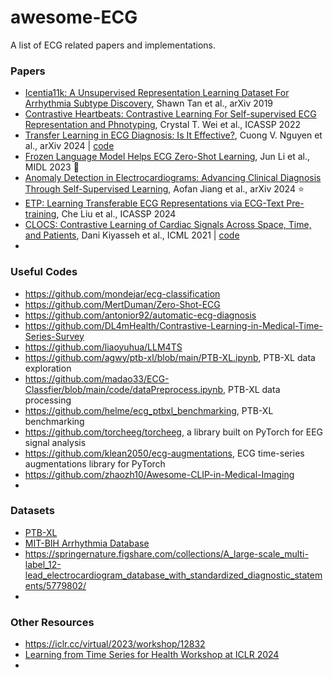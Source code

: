 # awesome-ECG
A list of ECG related papers and implementations.

### Papers

- [Icentia11k: A Unsupervised Representation Learning Dataset For Arrhythmia Subtype Discovery](https://arxiv.org/abs/1910.09570), Shawn Tan et al., arXiv 2019
- [Contrastive Heartbeats: Contrastive Learning For Self-supervised ECG Representation and Phnotyping](https://ieeexplore.ieee.org/document/9746887/), Crystal T. Wei et al., ICASSP 2022
- [Transfer Learning in ECG Diagnosis: Is It Effective?](https://arxiv.org/abs/2402.02021), Cuong V. Nguyen et al., arXiv 2024 | [code](https://github.com/cuongvng/transfer-learning-ecg-diagnosis)
- [Frozen Language Model Helps ECG Zero-Shot Learning](https://arxiv.org/abs/2303.12311), Jun Li et al., MIDL 2023 :star2:
- [Anomaly Detection in Electrocardiograms: Advancing Clinical Diagnosis Through Self-Supervised Learning](https://arxiv.org/abs/2404.04935), Aofan Jiang et al., arXiv 2024 :star:
- [ETP: Learning Transferable ECG Representations via ECG-Text Pre-training](https://arxiv.org/abs/2309.07145), Che Liu et al., ICASSP 2024
- [CLOCS: Contrastive Learning of Cardiac Signals Across Space, Time, and Patients](https://arxiv.org/abs/2005.13249), Dani Kiyasseh et al., ICML 2021 | [code](https://github.com/danikiyasseh/CLOCS)
- 

### Useful Codes
- https://github.com/mondejar/ecg-classification
- https://github.com/MertDuman/Zero-Shot-ECG
- https://github.com/antonior92/automatic-ecg-diagnosis
- https://github.com/DL4mHealth/Contrastive-Learning-in-Medical-Time-Series-Survey
- https://github.com/liaoyuhua/LLM4TS
- https://github.com/agwy/ptb-xl/blob/main/PTB-XL.ipynb, PTB-XL data exploration
- https://github.com/madao33/ECG-Classfier/blob/main/code/dataPreprocess.ipynb, PTB-XL data processing
- https://github.com/helme/ecg_ptbxl_benchmarking, PTB-XL benchmarking
- https://github.com/torcheeg/torcheeg, a library built on PyTorch for EEG signal analysis
- https://github.com/klean2050/ecg-augmentations, ECG time-series augmentations library for PyTorch
- https://github.com/zhaozh10/Awesome-CLIP-in-Medical-Imaging
- 

### Datasets
- [PTB-XL](https://physionet.org/content/ptb-xl/1.0.3/)
- [MIT-BIH Arrhythmia Database](https://physionet.org/content/mitdb/1.0.0/)
- https://springernature.figshare.com/collections/A_large-scale_multi-label_12-lead_electrocardiogram_database_with_standardized_diagnostic_statements/5779802/
- 

### Other Resources
- https://iclr.cc/virtual/2023/workshop/12832
- [Learning from Time Series for Health Workshop at ICLR 2024](https://timeseriesforhealth.github.io/)
- 